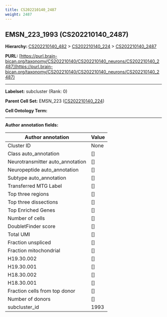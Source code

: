 ```yaml
---
title: CS202210140_2487
weight: 2487
---
```

## EMSN_223_1993 (CS202210140_2487)
<b>Hierarchy: </b>
[CS202210140_482](../CS202210140_482) >
[CS202210140_224](../CS202210140_224) >
[CS202210140_2487](../CS202210140_2487)

**PURL:** [https://purl.brain-bican.org/taxonomy/CS202210140/CS202210140_neurons/CS202210140_2487](https://purl.brain-bican.org/taxonomy/CS202210140/CS202210140_neurons/CS202210140_2487)

---


**Labelset:** subcluster (Rank: 0)

**Parent Cell Set:** EMSN_223 ([CS202210140_224](../CS202210140_224))



**Cell Ontology Term:** 

[MARKER GENES.]: #


---

[TRANSFERRED ANNOTATIONS.]: #


[AUTHOR ANNOTATION FIELDS.]: #


**Author annotation fields:**

| Author annotation | Value |
|-------------------|-------|
|Cluster ID|None|
|Class auto_annotation|[]|
|Neurotransmitter auto_annotation|[]|
|Neuropeptide auto_annotation|[]|
|Subtype auto_annotation|[]|
|Transferred MTG Label|[]|
|Top three regions|[]|
|Top three dissections|[]|
|Top Enriched Genes|[]|
|Number of cells|[]|
|DoubletFinder score|[]|
|Total UMI|[]|
|Fraction unspliced|[]|
|Fraction mitochondrial|[]|
|H19.30.002|[]|
|H19.30.001|[]|
|H18.30.002|[]|
|H18.30.001|[]|
|Fraction cells from top donor|[]|
|Number of donors|[]|
|subcluster_id|1993|

